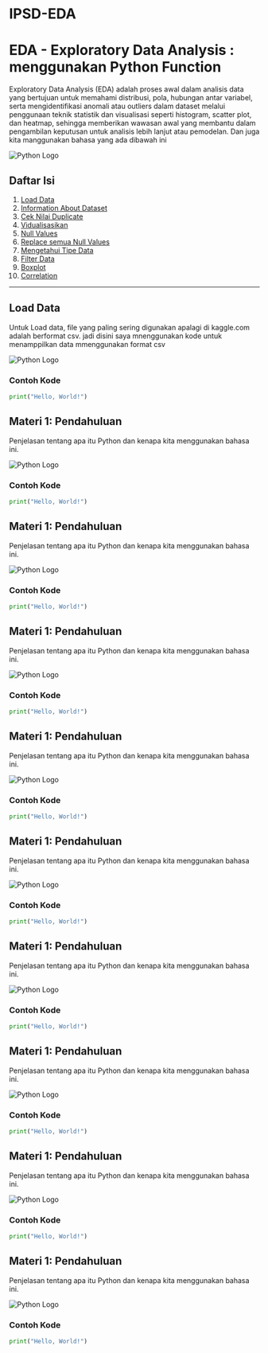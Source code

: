 # IPSD-EDA

# EDA - Exploratory Data Analysis : menggunakan Python Function

Exploratory Data Analysis (EDA) adalah proses awal dalam analisis data yang bertujuan untuk memahami distribusi, pola, hubungan antar variabel, serta mengidentifikasi anomali atau outliers dalam dataset melalui penggunaan teknik statistik dan visualisasi seperti histogram, scatter plot, dan heatmap, sehingga memberikan wawasan awal yang membantu dalam pengambilan keputusan untuk analisis lebih lanjut atau pemodelan. Dan juga kita manggunakan bahasa yang ada dibawah ini

![Python Logo](https://www.python.org/static/community_logos/python-logo.png)

## Daftar Isi
1. [Load Data](#load-data)
2. [Information About Dataset](#information-about-dataset)
3. [Cek Nilai Duplicate](#cek-nilai-duplicate)
4. [Vidualisasikan](#visualisasikan)
5. [Null Values](#null-values)
6. [Replace semua Null Values](#replace-semua-null-values )
7. [Mengetahui Tipe Data](#mengetahui-tipe-data)
8. [Filter Data](#filter-data)
9. [Boxplot](#boxplot)
10. [Correlation](#correlation)

---

## Load Data
  Untuk Load data, file yang paling sering digunakan apalagi di kaggle.com adalah berformat csv. jadi disini saya mnenggunakan kode untuk menamppilkan data mmenggunakan format csv

![Python Logo](https://www.python.org/static/community_logos/python-logo.png)

### Contoh Kode
```python
print("Hello, World!")
```
## Materi 1: Pendahuluan
Penjelasan tentang apa itu Python dan kenapa kita menggunakan bahasa ini.

![Python Logo](https://www.python.org/static/community_logos/python-logo.png)

### Contoh Kode
```python
print("Hello, World!")
```
## Materi 1: Pendahuluan
Penjelasan tentang apa itu Python dan kenapa kita menggunakan bahasa ini.

![Python Logo](https://www.python.org/static/community_logos/python-logo.png)

### Contoh Kode
```python
print("Hello, World!")
```
## Materi 1: Pendahuluan
Penjelasan tentang apa itu Python dan kenapa kita menggunakan bahasa ini.

![Python Logo](https://www.python.org/static/community_logos/python-logo.png)

### Contoh Kode
```python
print("Hello, World!")
```
## Materi 1: Pendahuluan
Penjelasan tentang apa itu Python dan kenapa kita menggunakan bahasa ini.

![Python Logo](https://www.python.org/static/community_logos/python-logo.png)

### Contoh Kode
```python
print("Hello, World!")
```
## Materi 1: Pendahuluan
Penjelasan tentang apa itu Python dan kenapa kita menggunakan bahasa ini.

![Python Logo](https://www.python.org/static/community_logos/python-logo.png)

### Contoh Kode
```python
print("Hello, World!")
```
## Materi 1: Pendahuluan
Penjelasan tentang apa itu Python dan kenapa kita menggunakan bahasa ini.

![Python Logo](https://www.python.org/static/community_logos/python-logo.png)

### Contoh Kode
```python
print("Hello, World!")
```
## Materi 1: Pendahuluan
Penjelasan tentang apa itu Python dan kenapa kita menggunakan bahasa ini.

![Python Logo](https://www.python.org/static/community_logos/python-logo.png)

### Contoh Kode
```python
print("Hello, World!")
```
## Materi 1: Pendahuluan
Penjelasan tentang apa itu Python dan kenapa kita menggunakan bahasa ini.

![Python Logo](https://www.python.org/static/community_logos/python-logo.png)

### Contoh Kode
```python
print("Hello, World!")
```
## Materi 1: Pendahuluan
Penjelasan tentang apa itu Python dan kenapa kita menggunakan bahasa ini.

![Python Logo](https://www.python.org/static/community_logos/python-logo.png)

### Contoh Kode
```python
print("Hello, World!")
```
